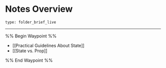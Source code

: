 # Notes Overview
 
```ccard
type: folder_brief_live
```
 
---

%% Begin Waypoint %%
- [[Practical Guidelines About State]]
- [[State vs. Prop]]

%% End Waypoint %%